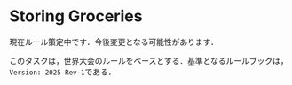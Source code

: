 # Storing Groceries
現在ルール策定中です．今後変更となる可能性があります．

このタスクは，世界大会のルールをベースとする．基準となるルールブックは， `Version: 2025 Rev-1`である．